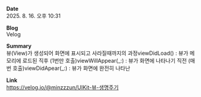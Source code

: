 **Date**  
2025. 8. 16. 오후 10:31

**Blog**  
Velog

**Summary**  
뷰(View)가 생성되어 화면에 표시되고 사라질때까지의 과정viewDidLoad() : 뷰가 메모리에 로드된 직후 (1번만 호출)viewWillAppear(\_:) : 뷰가 화면에 나타나기 직전 (매번 호출)viewDidApear(\_:) : 뷰가 화면에 완전히 나타난

**Link**  
https://velog.io/@minzzzun/UIKit-뷰-생명주기